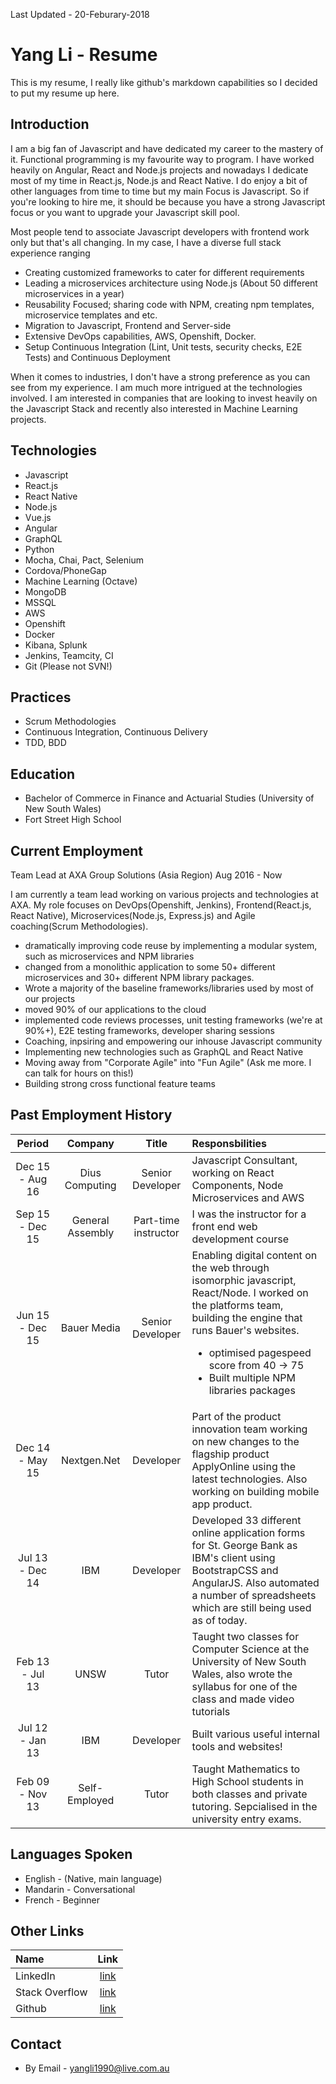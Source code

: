 Last Updated - 20-Feburary-2018

# Yang Li - Resume
This is my resume, I really like github's markdown capabilities so I decided to put my resume up here.

## Introduction
I am a big fan of Javascript and have dedicated my career to the mastery of it. Functional programming is my favourite way to program. I have worked heavily on Angular, React and Node.js projects and nowadays I dedicate most of my time in React.js, Node.js and React Native. I do enjoy a bit of other languages from time to time but my main Focus is Javascript. So if you're looking to hire me, it should be because you have a strong Javascript focus or you want to upgrade your Javascript skill pool.

Most people tend to associate Javascript developers with frontend work only but that's all changing. In my case, I have a diverse full stack experience ranging

* Creating customized frameworks to cater for different requirements
* Leading a microservices architecture using Node.js (About 50 different microservices in a year)
* Reusability Focused; sharing code with NPM, creating npm templates, microservice templates and etc.
* Migration to Javascript, Frontend and Server-side
* Extensive DevOps capabilities, AWS, Openshift, Docker.
* Setup Continuous Integration (Lint, Unit tests, security checks, E2E Tests) and Continuous Deployment

When it comes to industries, I don't have a strong preference as you can see from my experience. I am much more intrigued at the technologies involved. I am interested in companies that are looking to invest heavily on the Javascript Stack and recently also interested in Machine Learning projects.

## Technologies
* Javascript
* React.js
* React Native
* Node.js
* Vue.js
* Angular
* GraphQL
* Python
* Mocha, Chai, Pact, Selenium
* Cordova/PhoneGap
* Machine Learning (Octave)
* MongoDB
* MSSQL
* AWS
* Openshift
* Docker
* Kibana, Splunk
* Jenkins, Teamcity, CI
* Git (Please not SVN!)

## Practices
* Scrum Methodologies
* Continuous Integration, Continuous Delivery
* TDD, BDD 

## Education
* Bachelor of Commerce in Finance and Actuarial Studies (University of New South Wales)
* Fort Street High School

## Current Employment
Team Lead at AXA Group Solutions (Asia Region)
Aug 2016 - Now

I am currently a team lead working on various projects and technologies at AXA. My role focuses on DevOps(Openshift, Jenkins), Frontend(React.js, React Native), Microservices(Node.js, Express.js) and Agile coaching(Scrum Methodologies). 

* dramatically improving code reuse by implementing a modular system, such as microservices and NPM libraries
* changed from a monolithic application to some 50+ different microservices and 30+ different NPM library packages.
* Wrote a majority of the baseline frameworks/libraries used by most of our projects
* moved 90% of our applications to the cloud
* implemented code reviews processes, unit testing frameworks (we're at 90%+), E2E testing frameworks, developer sharing sessions
* Coaching, inpsiring and empowering our inhouse Javascript community
* Implementing new technologies such as GraphQL and React Native
* Moving away from "Corporate Agile" into "Fun Agile" (Ask me more. I can talk for hours on this!)
* Building strong cross functional feature teams

## Past Employment History
| Period            |  Company      | Title     | Responsbilities |
| :------------------:|:-------------:| :------:   | :---------------|
| Dec 15 - Aug 16  | Dius Computing   | Senior Developer | Javascript Consultant, working on React Components, Node Microservices and AWS |
| Sep 15 - Dec 15  | General Assembly   | Part-time instructor | I was the instructor for a front end web development course |
| Jun 15 - Dec 15  | Bauer Media   | Senior Developer | Enabling digital content on the web through isomorphic javascript, React/Node. I worked on the platforms team, building the engine that runs Bauer's websites. <ul><li>optimised pagespeed score from 40 -> 75</li><li>Built multiple NPM libraries packages</li></ul>|
| Dec 14 - May 15  | Nextgen.Net   | Developer | Part of the product innovation team working on new changes to the flagship product ApplyOnline using the latest technologies.  Also working on building mobile app product. |
| Jul 13 - Dec 14   | IBM           | Developer | Developed 33 different online application forms for St. George Bank as IBM's client using BootstrapCSS and AngularJS.  Also automated a number of spreadsheets which are still being used as of today.|
| Feb 13 - Jul 13   | UNSW          | Tutor     | Taught two classes for Computer Science at the University of New South Wales, also wrote the syllabus for one of the class and made video tutorials|
| Jul 12 - Jan 13   | IBM           | Developer    | Built various useful internal tools and websites! |
| Feb 09 - Nov 13   | Self-Employed | Tutor     | Taught Mathematics to High School students in both classes and private tutoring.  Sepcialised in the university entry exams.|

## Languages Spoken
* English - (Native, main language)
* Mandarin - Conversational
* French - Beginner

## Other Links
| Name                | Link |
| :-------------      |:-------------:| 
| LinkedIn | [link](https://www.linkedin.com/pub/yang-li/46/119/534?trk=pub-pbmap) |
| Stack Overflow| [link](http://stackoverflow.com/users/4062907/yang-li) |
| Github | [link](https://github.com/yangli1990) |

## Contact
* By Email - yangli1990@live.com.au

